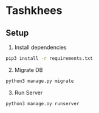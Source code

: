 # Tashkhees

## Setup

1. Install dependencies

```bash
pip3 install -r requirements.txt
```

2. Migrate DB
```bash
python3 manage.py migrate
```

3. Run Server

```bash
python3 manage.oy runserver
```